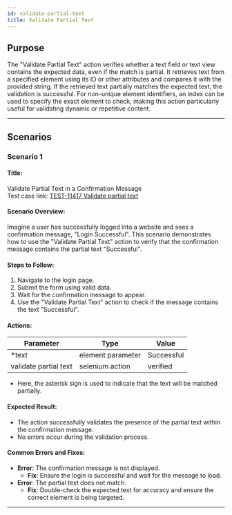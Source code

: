 ```yaml
---
id: validate-partial-text
title: Validate Partial Text
---
```


## Purpose
The "Validate Partial Text" action verifies whether a text field or text view contains the expected data, even if the match is partial. It retrieves text from a specified element using its ID or other attributes and compares it with the provided string. If the retrieved text partially matches the expected text, the validation is successful. For non-unique element identifiers, an index can be used to specify the exact element to check, making this action particularly useful for validating dynamic or repetitive content.

---

## Scenarios

### Scenario 1

#### Title:
Validate Partial Text in a Confirmation Message  
Test case link: [TEST-11417 Validate partial text](https://qa.automationsolutionz.com/Home/ManageTestCases/Edit/TEST-11417/#parentHorizontalTab2)

#### Scenario Overview:
Imagine a user has successfully logged into a website and sees a confirmation message, "Login Successful". This scenario demonstrates how to use the "Validate Partial Text" action to verify that the confirmation message contains the partial text "Successful".

#### Steps to Follow:
1. Navigate to the login page.
2. Submit the form using valid data.
3. Wait for the confirmation message to appear.
4. Use the "Validate Partial Text" action to check if the message contains the text "Successful".

#### Actions:

| Parameter              | Type                | Value       |
|------------------------|---------------------|-------------|
| *text                  | element parameter   | Successful  |
| validate partial text  | selenium action     | verified    |

- Here, the asterisk sign is used to indicate that the text will be matched partially.

#### Expected Result:
- The action successfully validates the presence of the partial text within the confirmation message.
- No errors occur during the validation process.

#### Common Errors and Fixes:
- **Error**: The confirmation message is not displayed.
  - **Fix**: Ensure the login is successful and wait for the message to load.
- **Error**: The partial text does not match.
  - **Fix**: Double-check the expected text for accuracy and ensure the correct element is being targeted.

---